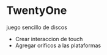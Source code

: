 # TwentyOne
juego sencillo de discos

* Crear interaccion de touch
* Agregar orificos a las plataformas